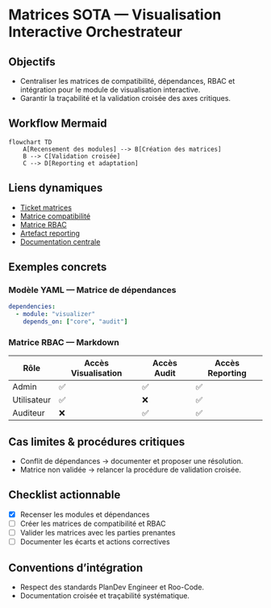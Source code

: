 # Matrices SOTA — Visualisation Interactive Orchestrateur

## Objectifs
- Centraliser les matrices de compatibilité, dépendances, RBAC et intégration pour le module de visualisation interactive.
- Garantir la traçabilité et la validation croisée des axes critiques.

## Workflow Mermaid
```mermaid
flowchart TD
    A[Recensement des modules] --> B[Création des matrices]
    B --> C[Validation croisée]
    C --> D[Reporting et adaptation]
```

## Liens dynamiques
- [Ticket matrices](https://repo/issues/matrices-visu-orch)
- [Matrice compatibilité](compat_matrix.md)
- [Matrice RBAC](rbac_matrix.md)
- [Artefact reporting](../../../reports/matrices-report.md)
- [Documentation centrale](../../../../.roo/rules/rules-plandev-engineer/plandev-engineer-reference.md:1)

## Exemples concrets

### Modèle YAML — Matrice de dépendances
```yaml
dependencies:
  - module: "visualizer"
    depends_on: ["core", "audit"]
```

### Matrice RBAC — Markdown
| Rôle         | Accès Visualisation | Accès Audit | Accès Reporting |
|--------------|--------------------|-------------|-----------------|
| Admin        | ✅                 | ✅          | ✅              |
| Utilisateur  | ✅                 | ❌          | ✅              |
| Auditeur     | ❌                 | ✅          | ✅              |

## Cas limites & procédures critiques
- Conflit de dépendances → documenter et proposer une résolution.
- Matrice non validée → relancer la procédure de validation croisée.

## Checklist actionnable
- [x] Recenser les modules et dépendances
- [ ] Créer les matrices de compatibilité et RBAC
- [ ] Valider les matrices avec les parties prenantes
- [ ] Documenter les écarts et actions correctives

## Conventions d’intégration
- Respect des standards PlanDev Engineer et Roo-Code.
- Documentation croisée et traçabilité systématique.
